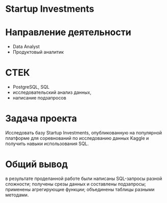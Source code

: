 # Startup Investments
# Направление деятельности
* Data Analyst
* Продуктовый аналитик
# СТЕК
* PostgreSQL, SQL
* исследовательский анализ данных,
* написание подзапросов
# Задача проекта
Исследовать базу  Startup Investments, опубликованную на популярной платформе для соревнований по исследованию данных Kaggle и получить навыки использования SQL. 
# Общий вывод
в результате проделанной работе были написаны SQL-запросы разной сложности; получены срезы данных и составлены подзапросы; применены агрегирующие функции; объединены таблицы разными методами.
